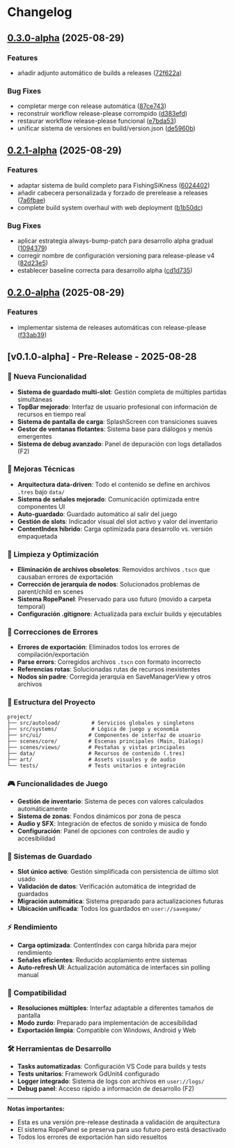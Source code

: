 # Changelog

## [0.3.0-alpha](https://github.com/Kavalieri/FishingSiKness/compare/v0.2.1-alpha...v0.3.0-alpha) (2025-08-29)


### Features

* añadir adjunto automático de builds a releases ([72f622a](https://github.com/Kavalieri/FishingSiKness/commit/72f622a33a60ccadef81885cc028725b24eab59a))


### Bug Fixes

* completar merge con release automática ([87ce743](https://github.com/Kavalieri/FishingSiKness/commit/87ce74336826e7eeed4948def5cb3079aedbbbec))
* reconstruir workflow release-please corrompido ([d383efd](https://github.com/Kavalieri/FishingSiKness/commit/d383efd34d7a0dadfb0c833c80b6cecace934378))
* restaurar workflow release-please funcional ([e7bda53](https://github.com/Kavalieri/FishingSiKness/commit/e7bda534c75977504e1d5d275797f3f6607777a4))
* unificar sistema de versiones en build/version.json ([de5960b](https://github.com/Kavalieri/FishingSiKness/commit/de5960b57d73107c99a89bf6f2429542e54f6b53))

## [0.2.1-alpha](https://github.com/Kavalieri/FishingSiKness/compare/v0.2.0-alpha...v0.2.1-alpha) (2025-08-29)


### Features

* adaptar sistema de build completo para FishingSiKness ([6024402](https://github.com/Kavalieri/FishingSiKness/commit/6024402d8ed6f2ed2c842562e9ea0cd055ba072c))
* añadir cabecera personalizada y forzado de prerelease a releases ([7a6fbae](https://github.com/Kavalieri/FishingSiKness/commit/7a6fbaee9ef6dd7870229f17499c20cebd875ab0))
* complete build system overhaul with web deployment ([b1b50dc](https://github.com/Kavalieri/FishingSiKness/commit/b1b50dc39d616a3b11d8150f9c95c73873a8be0b))


### Bug Fixes

* aplicar estrategia always-bump-patch para desarrollo alpha gradual ([1094379](https://github.com/Kavalieri/FishingSiKness/commit/109437989a9b8b88840c7df1d6616c1cd2b26131))
* corregir nombre de configuración versioning para release-please v4 ([82d23e5](https://github.com/Kavalieri/FishingSiKness/commit/82d23e5382a39157cf2b75c7be9581eba7afbbc9))
* establecer baseline correcta para desarrollo alpha ([cd1d735](https://github.com/Kavalieri/FishingSiKness/commit/cd1d735130ef5423f273449e3ec4dbacc7440fe6))

## [0.2.0-alpha](https://github.com/Kavalieri/FishingSiKness/compare/v0.1.0-alpha...v0.2.0-alpha) (2025-08-29)


### Features

* implementar sistema de releases automáticas con release-please ([f33ab39](https://github.com/Kavalieri/FishingSiKness/commit/f33ab39465cdab3159dc35c483452d9ff1da1faa))

## [v0.1.0-alpha] - Pre-Release - 2025-08-28

### 🎉 Nueva Funcionalidad
- **Sistema de guardado multi-slot**: Gestión completa de múltiples partidas simultáneas
- **TopBar mejorado**: Interfaz de usuario profesional con información de recursos en tiempo real
- **Sistema de pantalla de carga**: SplashScreen con transiciones suaves
- **Gestor de ventanas flotantes**: Sistema base para diálogos y menús emergentes
- **Sistema de debug avanzado**: Panel de depuración con logs detallados (F2)

### 🔧 Mejoras Técnicas
- **Arquitectura data-driven**: Todo el contenido se define en archivos `.tres` bajo `data/`
- **Sistema de señales mejorado**: Comunicación optimizada entre componentes UI
- **Auto-guardado**: Guardado automático al salir del juego
- **Gestión de slots**: Indicador visual del slot activo y valor del inventario
- **ContentIndex híbrido**: Carga optimizada para desarrollo vs. versión empaquetada

### 🧹 Limpieza y Optimización
- **Eliminación de archivos obsoletos**: Removidos archivos `.tscn` que causaban errores de exportación
- **Corrección de jerarquía de nodos**: Solucionados problemas de parent/child en scenes
- **Sistema RopePanel**: Preservado para uso futuro (movido a carpeta temporal)
- **Configuración .gitignore**: Actualizada para excluir builds y ejecutables

### 🐛 Correcciones de Errores
- **Errores de exportación**: Eliminados todos los errores de compilación/exportación
- **Parse errors**: Corregidos archivos `.tscn` con formato incorrecto
- **Referencias rotas**: Solucionadas rutas de recursos inexistentes
- **Nodos sin padre**: Corregida jerarquía en SaveManagerView y otros archivos

### 📁 Estructura del Proyecto
```
project/
├── src/autoload/          # Servicios globales y singletons
├── src/systems/           # Lógica de juego y economía
├── src/ui/               # Componentes de interfaz de usuario
├── scenes/core/          # Escenas principales (Main, Dialogs)
├── scenes/views/         # Pestañas y vistas principales
├── data/                 # Recursos de contenido (.tres)
├── art/                  # Assets visuales y de audio
└── tests/                # Tests unitarios e integración
```

### 🎮 Funcionalidades de Juego
- **Gestión de inventario**: Sistema de peces con valores calculados automáticamente
- **Sistema de zonas**: Fondos dinámicos por zona de pesca
- **Audio y SFX**: Integración de efectos de sonido y música de fondo
- **Configuración**: Panel de opciones con controles de audio y accesibilidad

### 🔄 Sistemas de Guardado
- **Slot único activo**: Gestión simplificada con persistencia de último slot usado
- **Validación de datos**: Verificación automática de integridad de guardados
- **Migración automática**: Sistema preparado para actualizaciones futuras
- **Ubicación unificada**: Todos los guardados en `user://savegame/`

### ⚡ Rendimiento
- **Carga optimizada**: ContentIndex con carga híbrida para mejor rendimiento
- **Señales eficientes**: Reducido acoplamiento entre sistemas
- **Auto-refresh UI**: Actualización automática de interfaces sin polling manual

### 📱 Compatibilidad
- **Resoluciones múltiples**: Interfaz adaptable a diferentes tamaños de pantalla
- **Modo zurdo**: Preparado para implementación de accesibilidad
- **Exportación limpia**: Compatible con Windows, Android y Web

### 🛠️ Herramientas de Desarrollo
- **Tasks automatizadas**: Configuración VS Code para builds y tests
- **Tests unitarios**: Framework GdUnit4 configurado
- **Logger integrado**: Sistema de logs con archivos en `user://logs/`
- **Debug panel**: Acceso rápido a información de desarrollo (F2)

---

**Notas importantes:**
- Esta es una versión pre-release destinada a validación de arquitectura
- El sistema RopePanel se preserva para uso futuro pero está desactivado
- Todos los errores de exportación han sido resueltos
